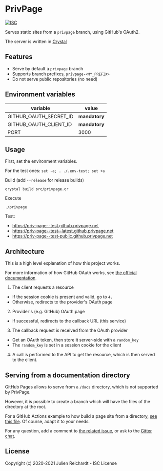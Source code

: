 # PrivPage

[![ISC](https://img.shields.io/badge/License-ISC-blue.svg?style=flat-square)](https://en.wikipedia.org/wiki/ISC_license)

Serves static sites from a `privpage` branch, using GitHub's OAuth2.

The server is written in [Crystal](https://crystal-lang.org/)

## Features

- Serve by default a `privpage` branch
- Supports branch prefixes, `privpage-<MY_PREFIX>`
- Do not serve public repositories (no need)

## Environment variables

| variable             | value       |
|----------------------|-------------|
|GITHUB_OAUTH_SECRET_ID|**mandatory**|
|GITHUB_OAUTH_CLIENT_ID|**mandatory**|
|PORT                  | 3000        |

## Usage

First, set the environment variables.

For the test ones: `set -a; . ./.env-test; set +a`

Build (add `--release` for release builds)

`crystal build src/privpage.cr`

Execute

`./privpage`

Test:
- https://priv-page--test.github.privpage.net
- https://priv-page--test--latest.github.privpage.net
- https://priv-page--test-public.github.privpage.net

## Architecture

This is a high level explanation of how this project works.

For more information of how GitHub OAuth works, see [the official documentation](https://developer.github.com/apps/building-github-apps/identifying-and-authorizing-users-for-github-apps/).

1. The client requests a resource
- If the session cookie is present and valid, go to `4.`
- Otherwise, redirects to the provider's OAuth page

2. Provider's (e.g. GitHub) OAuth page
- If successful, redirects to the callback URL (this service)

3. The callback request is received from the OAuth provider
- Get an OAuth token, then store it server-side with a `random_key`
- The `random_key` is set in a session cookie for the client

4. A call is performed to the API to get the resource, which is then served to the client.

## Serving from a documentation directory

GitHub Pages allows to serve from a `/docs` directory, which is not supported by PrivPage.

However, it is possible to create a branch which will have the files of the directory at the root.

For a GitHub Actions example to how build a page site from a directory, [see this file](.github/workflows/documentation.yml).
Of course, adapt it to your needs.

For any question, add a comment to [the related issue](https://github.com/Priv-Page/privpage/issues/5), or ask to the [Gitter chat](https://gitter.im/Priv-Page/community).

## License

Copyright (c) 2020-2021 Julien Reichardt - ISC License
